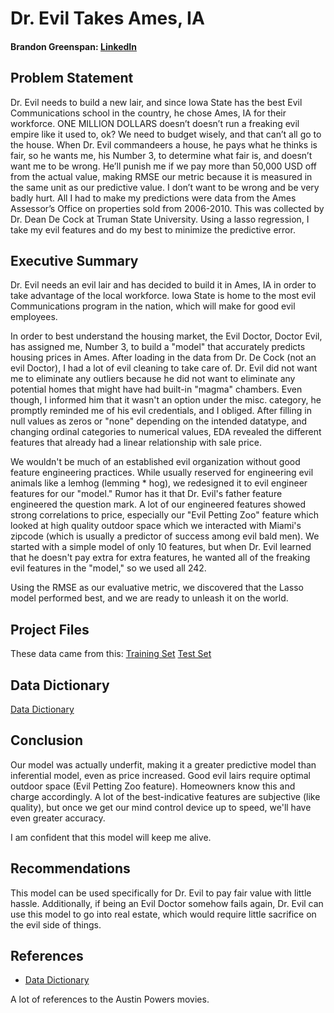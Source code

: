 # Dr. Evil Takes Ames, IA
#### Brandon Greenspan: [LinkedIn](https://https://www.linkedin.com/in/brandonlgreenspan)

## Problem Statement
Dr. Evil needs to build a new lair, and since Iowa State has the best Evil Communications school in the country, he chose Ames, IA for their workforce. ONE MILLION DOLLARS doesn’t doesn’t run a freaking evil empire like it used to, ok? We need to budget wisely, and that can’t all go to the house. When Dr. Evil commandeers a house, he pays what he thinks is fair, so he wants me, his Number 3, to determine what fair is, and doesn’t want me to be wrong. He’ll punish me if we pay more than 50,000 USD off from the actual value, making RMSE our metric because it is measured in the same unit as our predictive value. I don’t want to be wrong and be very badly hurt. All I had to make my predictions were data from the Ames Assessor’s Office on properties sold from 2006-2010. This was collected by Dr. Dean De Cock at Truman State University. Using a lasso regression, I take my evil features and do my best to minimize the predictive error.

## Executive Summary
Dr. Evil needs an evil lair and has decided to build it in Ames, IA in order to take advantage of the local workforce.  Iowa State is home to the most evil Communications program in the nation, which will make for good evil employees.

In order to best understand the housing market, the Evil Doctor, Doctor Evil, has assigned me, Number 3, to build a "model" that accurately predicts housing prices in Ames.  After loading in the data from Dr. De Cock (not an evil Doctor), I had a lot of evil cleaning to take care of.  Dr. Evil did not want me to eliminate any outliers because he did not want to eliminate any potential homes that might have had built-in "magma" chambers.  Even though, I informed him that it wasn't an option under the misc. category, he promptly reminded me of his evil credentials, and I obliged.  After filling in null values as zeros or "none" depending on the intended datatype, and changing ordinal categories to numerical values, EDA revealed the different features that already had a linear relationship with sale price.

We wouldn't be much of an established evil organization without good feature engineering practices.  While usually reserved for engineering evil animals like a lemhog (lemming * hog), we redesigned it to evil engineer features for our "model."  Rumor has it that Dr. Evil's father feature engineered the question mark.  A lot of our engineered features showed strong correlations to price, especially our "Evil Petting Zoo" feature which looked at high quality outdoor space which we interacted with Miami's zipcode (which is usually a predictor of success among evil bald men).  We started with a simple model of only 10 features, but when Dr. Evil learned that he doesn't pay extra for extra features, he wanted all of the freaking evil features in the "model," so we used all 242.

Using the RMSE as our evaluative metric, we discovered that the Lasso model performed best, and we are ready to unleash it on the world.

## Project Files
These data came from this:
[Training Set](datasets/train.csv)
[Test Set](datasets/test.csv)


## Data Dictionary
[Data Dictionary](http://jse.amstat.org/v19n3/decock/DataDocumentation.txt)


## Conclusion
Our model was actually underfit, making it a greater predictive model than inferential model, even as price increased.
Good evil lairs require optimal outdoor space (Evil Petting Zoo feature).  Homeowners know this and charge accordingly.  A lot of the best-indicative features are subjective (like quality), but once we get our mind control device up to speed, we'll have even greater accuracy.

I am confident that this model will keep me alive.


## Recommendations
This model can be used specifically for Dr. Evil to pay fair value with little hassle.  Additionally, if being an Evil Doctor somehow fails again, Dr. Evil can use this model to go into real estate, which would require little sacrifice on the evil side of things.


## References
- [Data Dictionary](http://jse.amstat.org/v19n3/decock/DataDocumentation.txt)

A lot of references to the Austin Powers movies.


```python

```
